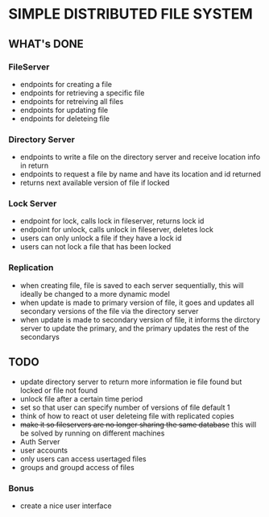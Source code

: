 # SIMPLE DISTRIBUTED FILE SYSTEM

## WHAT's DONE

### FileServer
* endpoints for creating a file
* endpoints for retrieving a specific file
* endpoints for retreiving all files
* endpoints for updating file
* endpoints for deleteing file

### Directory Server
* endpoints to write a file on the directory server and receive location info in return
* endpoints to request a file by name and have its location and id returned
* returns next available version of file if locked

### Lock Server
* endpoint for lock, calls lock in fileserver, returns lock id
* endpoint for unlock, calls unlock in fileserver, deletes lock
* users can only unlock a file if they have a lock id
* users can not lock a file that has been locked

### Replication
* when creating file, file is saved to each server sequentially, this will ideally be changed to a more dynamic model
* when update is made to primary version of file, it goes and updates all secondary versions of the file via the directory server
* when update is made to secondary version of file, it informs the dirctory server to update the primary, and the primary updates the rest of the secondarys
## TODO
* update directory server to return more information ie file found but locked or file not found
* unlock file after a certain time period
* set so that user can specify number of versions of file default 1
* think of how to react ot user deleteing file with replicated copies
* ~~make it so fileservers are no longer sharing the same database~~ this will be solved by running on different machines
* Auth Server
* user accounts
* only users can access usertaged files
* groups and groupd access of files

### Bonus
* create a nice user interface
